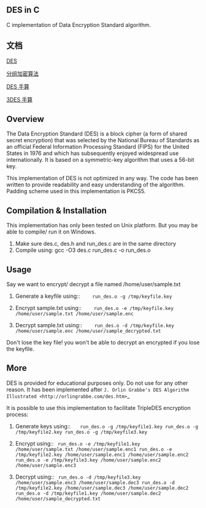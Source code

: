 ## DES in C
C implementation of Data Encryption Standard algorithm.

## 文档
[DES](https://github.com/liukuo362573/DES/blob/master/DES.md)

[分组加密算法](https://github.com/liukuo362573/DES/blob/master/%E5%88%86%E7%BB%84%E5%8A%A0%E5%AF%86%E7%AE%97%E6%B3%95.md)

[DES 手算](https://github.com/liukuo362573/DES/blob/master/DES%E6%89%8B%E7%AE%97.pdf)

[3DES 手算](https://github.com/liukuo362573/DES/blob/master/3DES.md)

## Overview
The Data Encryption Standard (DES) is a block cipher (a form of shared secret encryption) that was selected by the National 
Bureau of Standards as an official Federal Information Processing Standard (FIPS) for the United States in 1976 and which 
has subsequently enjoyed widespread use internationally. It is based on a symmetric-key algorithm that uses a 56-bit key.

This implementation of DES is not optimized in any way. The code has been written to provide readability and easy 
understanding of the algorithm. Padding scheme used in this implementation is PKCS5.

## Compilation & Installation
This implementation has only been tested on Unix platform. But you may be able to compile/ run it on Windows.

1. Make sure des.c, des.h and run_des.c are in the same directory 
2. Compile using: gcc -O3 des.c run_des.c -o run_des.o   

## Usage
Say we want to encrypt/ decrypt a file named /home/user/sample.txt

1. Generate a keyfile using::
`    run_des.o -g /tmp/keyfile.key`

2. Encrypt sample.txt using::
`    run_des.o -e /tmp/keyfile.key /home/user/sample.txt /home/user/sample.enc`

3. Decrypt sample.txt using::
`    run_des.o -d /tmp/keyfile.key /home/user/sample.enc /home/user/sample_decrypted.txt`

Don't lose the key file! you won't be able to decrypt an encrypted if you lose the keyfile.

## More
DES is provided for educational purposes only. Do not use for any other reason.
It has been implemented after `J. Orlin Grabbe's DES Algorithm Illustrated <http://orlingrabbe.com/des.htm>`_

It is possible to use this implementation to facilitate TripleDES encryption process:

1. Generate keys using::
`   run_des.o -g /tmp/keyfile1.key
    run_des.o -g /tmp/keyfile2.key
    run_des.o -g /tmp/keyfile3.key`

2. Encrypt using::
`
    run_des.o -e /tmp/keyfile1.key /home/user/sample.txt /home/user/sample.enc1
    run_des.o -e /tmp/keyfile2.key /home/user/sample.enc1 /home/user/sample.enc2
    run_des.o -e /tmp/keyfile3.key /home/user/sample.enc2 /home/user/sample.enc3`

3. Decrypt using::
`
    run_des.o -d /tmp/keyfile3.key /home/user/sample.enc3 /home/user/sample.dec3
    run_des.o -d /tmp/keyfile2.key /home/user/sample.dec3 /home/user/sample.dec2
    run_des.o -d /tmp/keyfile1.key /home/user/sample.dec2 /home/user/sample_decrypted.txt`

